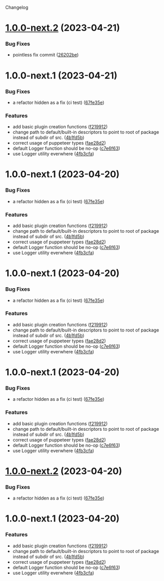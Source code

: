 Changelog

# [1.0.0-next.2](https://github.com/tellus/qualweb-plugin-cmp/compare/v1.0.0-next.1...v1.0.0-next.2) (2023-04-21)


### Bug Fixes

* pointless fix commit ([26202be](https://github.com/tellus/qualweb-plugin-cmp/commit/26202be0c829631fe7dcc69418ff27e8bc78590d))

# 1.0.0-next.1 (2023-04-21)


### Bug Fixes

* a refactor hidden as a fix (ci test) ([67fe35e](https://github.com/tellus/qualweb-plugin-cmp/commit/67fe35e98275ae3b86e8a21e97b509b6e01da887))


### Features

* add basic plugin creation functions ([f219912](https://github.com/tellus/qualweb-plugin-cmp/commit/f219912ed4ea2134adc4b14759db58222b02a758))
* change path to default/built-in descriptors to point to root of package instead of subdir of src. ([4b1fd5b](https://github.com/tellus/qualweb-plugin-cmp/commit/4b1fd5b7379e63805b988d5e1589d80bbd1c54df))
* correct usage of puppeteer types ([fae28d2](https://github.com/tellus/qualweb-plugin-cmp/commit/fae28d20d2a62ad0ceee8e27ec9fa794b4932818))
* default Logger function should be no-op ([c7e6f63](https://github.com/tellus/qualweb-plugin-cmp/commit/c7e6f631e5bc3f4dd2c911f00a58c8361f96e228))
* use Logger utility everwhere ([4fb3cfa](https://github.com/tellus/qualweb-plugin-cmp/commit/4fb3cfa2fc8ef29d1972fa81b2d60e013745277d))

# 1.0.0-next.1 (2023-04-20)


### Bug Fixes

* a refactor hidden as a fix (ci test) ([67fe35e](https://github.com/inqludeit/qualweb-plugin-cmp/commit/67fe35e98275ae3b86e8a21e97b509b6e01da887))


### Features

* add basic plugin creation functions ([f219912](https://github.com/inqludeit/qualweb-plugin-cmp/commit/f219912ed4ea2134adc4b14759db58222b02a758))
* change path to default/built-in descriptors to point to root of package instead of subdir of src. ([4b1fd5b](https://github.com/inqludeit/qualweb-plugin-cmp/commit/4b1fd5b7379e63805b988d5e1589d80bbd1c54df))
* correct usage of puppeteer types ([fae28d2](https://github.com/inqludeit/qualweb-plugin-cmp/commit/fae28d20d2a62ad0ceee8e27ec9fa794b4932818))
* default Logger function should be no-op ([c7e6f63](https://github.com/inqludeit/qualweb-plugin-cmp/commit/c7e6f631e5bc3f4dd2c911f00a58c8361f96e228))
* use Logger utility everwhere ([4fb3cfa](https://github.com/inqludeit/qualweb-plugin-cmp/commit/4fb3cfa2fc8ef29d1972fa81b2d60e013745277d))

# 1.0.0-next.1 (2023-04-20)


### Bug Fixes

* a refactor hidden as a fix (ci test) ([67fe35e](https://github.com/inqludeit/qualweb-plugin-cmp/commit/67fe35e98275ae3b86e8a21e97b509b6e01da887))


### Features

* add basic plugin creation functions ([f219912](https://github.com/inqludeit/qualweb-plugin-cmp/commit/f219912ed4ea2134adc4b14759db58222b02a758))
* change path to default/built-in descriptors to point to root of package instead of subdir of src. ([4b1fd5b](https://github.com/inqludeit/qualweb-plugin-cmp/commit/4b1fd5b7379e63805b988d5e1589d80bbd1c54df))
* correct usage of puppeteer types ([fae28d2](https://github.com/inqludeit/qualweb-plugin-cmp/commit/fae28d20d2a62ad0ceee8e27ec9fa794b4932818))
* default Logger function should be no-op ([c7e6f63](https://github.com/inqludeit/qualweb-plugin-cmp/commit/c7e6f631e5bc3f4dd2c911f00a58c8361f96e228))
* use Logger utility everwhere ([4fb3cfa](https://github.com/inqludeit/qualweb-plugin-cmp/commit/4fb3cfa2fc8ef29d1972fa81b2d60e013745277d))

# 1.0.0-next.1 (2023-04-20)


### Bug Fixes

* a refactor hidden as a fix (ci test) ([67fe35e](https://github.com/inqludeit/qualweb-plugin-cmp/commit/67fe35e98275ae3b86e8a21e97b509b6e01da887))


### Features

* add basic plugin creation functions ([f219912](https://github.com/inqludeit/qualweb-plugin-cmp/commit/f219912ed4ea2134adc4b14759db58222b02a758))
* change path to default/built-in descriptors to point to root of package instead of subdir of src. ([4b1fd5b](https://github.com/inqludeit/qualweb-plugin-cmp/commit/4b1fd5b7379e63805b988d5e1589d80bbd1c54df))
* correct usage of puppeteer types ([fae28d2](https://github.com/inqludeit/qualweb-plugin-cmp/commit/fae28d20d2a62ad0ceee8e27ec9fa794b4932818))
* default Logger function should be no-op ([c7e6f63](https://github.com/inqludeit/qualweb-plugin-cmp/commit/c7e6f631e5bc3f4dd2c911f00a58c8361f96e228))
* use Logger utility everwhere ([4fb3cfa](https://github.com/inqludeit/qualweb-plugin-cmp/commit/4fb3cfa2fc8ef29d1972fa81b2d60e013745277d))

# [1.0.0-next.2](https://github.com/inqludeit/qualweb-plugin-cmp/compare/v1.0.0-next.1...v1.0.0-next.2) (2023-04-20)


### Bug Fixes

* a refactor hidden as a fix (ci test) ([67fe35e](https://github.com/inqludeit/qualweb-plugin-cmp/commit/67fe35e98275ae3b86e8a21e97b509b6e01da887))

# 1.0.0-next.1 (2023-04-20)


### Features

* add basic plugin creation functions ([f219912](https://github.com/inqludeit/qualweb-plugin-cmp/commit/f219912ed4ea2134adc4b14759db58222b02a758))
* change path to default/built-in descriptors to point to root of package instead of subdir of src. ([4b1fd5b](https://github.com/inqludeit/qualweb-plugin-cmp/commit/4b1fd5b7379e63805b988d5e1589d80bbd1c54df))
* correct usage of puppeteer types ([fae28d2](https://github.com/inqludeit/qualweb-plugin-cmp/commit/fae28d20d2a62ad0ceee8e27ec9fa794b4932818))
* default Logger function should be no-op ([c7e6f63](https://github.com/inqludeit/qualweb-plugin-cmp/commit/c7e6f631e5bc3f4dd2c911f00a58c8361f96e228))
* use Logger utility everwhere ([4fb3cfa](https://github.com/inqludeit/qualweb-plugin-cmp/commit/4fb3cfa2fc8ef29d1972fa81b2d60e013745277d))
